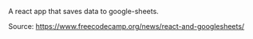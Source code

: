 A react app that saves data to google-sheets. 

Source: https://www.freecodecamp.org/news/react-and-googlesheets/
